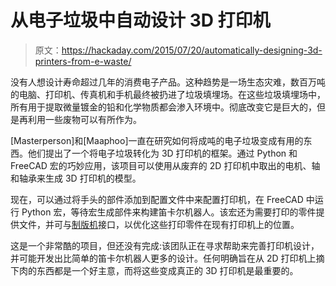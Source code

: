 # 从电子垃圾中自动设计 3D 打印机

> 原文：<https://hackaday.com/2015/07/20/automatically-designing-3d-printers-from-e-waste/>

没有人想设计寿命超过几年的消费电子产品。这种趋势是一场生态灾难，数百万吨的电脑、打印机、传真机和手机最终被扔进了垃圾填埋场。在这些垃圾填埋场中，所有用于提取微量镀金的铅和化学物质都会渗入环境中。彻底改变它是巨大的，但是再利用一些废物可以有所作为。

[Masterperson]和[Maaphoo]一直在研究如何将成吨的电子垃圾变成有用的东西。他们提出了一个将电子垃圾转化为 3D 打印机的框架。通过 Python 和 FreeCAD 宏的巧妙应用，该项目可以使用从废弃的 2D 打印机中取出的电机、轴和轴承来生成 3D 打印机的模型。

现在，可以通过将手头的部件添加到配置文件中来配置打印机，在 FreeCAD 中运行 Python 宏，等待宏生成部件来构建笛卡尔机器人。该宏还为需要打印的零件提供文件，并可与[制版机](https://github.com/RobotsWar/Plater)接口，以优化这些打印零件在现有打印机上的位置。

这是一个非常酷的项目，但还没有完成:该团队正在寻求帮助来完善打印机设计，并可能开发出比简单的笛卡尔机器人更多的设计。任何明确旨在从 2D 打印机上摘下肉的东西都是一个好主意，而将这些变成真正的 3D 打印机是最重要的。